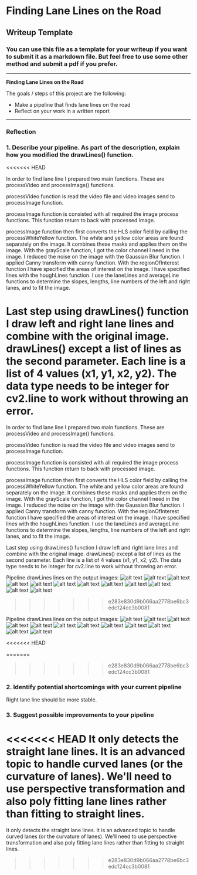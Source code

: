 # **Finding Lane Lines on the Road** 

## Writeup Template

### You can use this file as a template for your writeup if you want to submit it as a markdown file. But feel free to use some other method and submit a pdf if you prefer.

---

**Finding Lane Lines on the Road**

The goals / steps of this project are the following:
* Make a pipeline that finds lane lines on the road
* Reflect on your work in a written report

---

[//]: # (Image References)

[whiteCurve]: ./test_images/solidWhiteCurve.jpg "solidWhiteCurve - original"
[whiteCurveOutput]: ./test_images/output/solidWhiteCurve.jpg "solidWhiteCurve - output"
[whiteRight]: ./test_images/solidWhiteRight.jpg "solidWhiteRight - original"
[whiteRightOutput]: ./test_images/output/solidWhiteRight.jpg "solidWhiteRight - output"
[yellowCurve]: ./test_images/solidYellowCurve.jpg "solidYellowCurve - original"
[yellowCurveOutput]: ./test_images/output/solidYellowCurve.jpg "solidYellowCurve - output"
[yellowCurve2]: ./test_images/solidYellowCurve2.jpg "solidYellowCurve2 - original"
[yellowCurve2Output]: ./test_images/output/solidYellowCurve2.jpg "solidYellowCurve2 - output"
[yellowLeft]: ./test_images/solidYellowLeft.jpg "solidYellowLeft - original"
[yellowLeftOutput]: ./test_images/output/solidYellowLeft.jpg "solidYellowLeft - output"
[whiteSwitch]: ./test_images/whiteCarLaneSwitch.jpg "whiteCarLaneSwitch - original"
[whiteSwitchOutput]: ./test_images/output/whiteCarLaneSwitch.jpg "whiteCarLaneSwitch - output"


### Reflection

### 1. Describe your pipeline. As part of the description, explain how you modified the drawLines() function.
<<<<<<< HEAD

In order to find lane line I prepared two main functions. These are processVideo and processImage() functions. 

processVideo function is read the video file and video images send to processImage function.

processImage function is consisted with all required the image process functions.
This function return to back with processed image.

processImage function then first converts the HLS color field by calling the processWhiteYellow function. The white and yellow color areas are found separately on the image. It combines these masks and applies them on the image. With the grayScale function, I got the color channel I need in the image. I reduced the noise on the image with the Gaussian Blur function. I applied Canny transform with canny function. With the regionOfInterest function I have specified the areas of interest on the image. I have specified lines with the houghLines function. I use the laneLines and averageLine functions to determine the slopes, lengths, line numbers of the left and right lanes, and to fit the image.

Last step using drawLines() function I draw left and right lane lines and combine with the original image.
drawLines() except a list of lines as the second parameter. Each line is a list of 4 values (x1, y1, x2, y2). The data type needs to be integer for cv2.line to work without throwing an error.
=======

In order to find lane line I prepared two main functions. These are processVideo and processImage() functions. 

processVideo function is read the video file and video images send to processImage function.

processImage function is consisted with all required the image process functions.
This function return to back with processed image.

processImage function then first converts the HLS color field by calling the processWhiteYellow function. The white and yellow color areas are found separately on the image. It combines these masks and applies them on the image. With the grayScale function, I got the color channel I need in the image. I reduced the noise on the image with the Gaussian Blur function. I applied Canny transform with canny function. With the regionOfInterest function I have specified the areas of interest on the image. I have specified lines with the houghLines function. I use the laneLines and averageLine functions to determine the slopes, lengths, line numbers of the left and right lanes, and to fit the image.

Last step using drawLines() function I draw left and right lane lines and combine with the original image.
drawLines() except a list of lines as the second parameter. Each line is a list of 4 values (x1, y1, x2, y2). The data type needs to be integer for cv2.line to work without throwing an error.

Pipeline drawLines lines on the output images:
![alt text][whiteCurve]
![alt text][whiteCurveOutput]
![alt text][whiteRight]
![alt text][whiteRightOutput]
![alt text][yellowCurve]
![alt text][yellowCurveOutput]
![alt text][yellowCurve2]
![alt text][yellowCurve2Output]
![alt text][yellowLeft]
![alt text][yellowLeftOutput]
![alt text][whiteSwitch]
![alt text][whiteSwitchOutput]
>>>>>>> e283e830d9b066aa2778be6bc3edc124cc3b0081

Pipeline drawLines lines on the output images:
![alt text][whiteCurve]
![alt text][whiteCurveOutput]
![alt text][whiteRight]
![alt text][whiteRightOutput]
![alt text][yellowCurve]
![alt text][yellowCurveOutput]
![alt text][yellowCurve2]
![alt text][yellowCurve2Output]
![alt text][yellowLeft]
![alt text][yellowLeftOutput]
![alt text][whiteSwitch]
![alt text][whiteSwitchOutput]

<<<<<<< HEAD

=======
>>>>>>> e283e830d9b066aa2778be6bc3edc124cc3b0081
### 2. Identify potential shortcomings with your current pipeline

Right lane line should be more stable.

### 3. Suggest possible improvements to your pipeline

<<<<<<< HEAD
It only detects the straight lane lines. It is an advanced topic to handle curved lanes (or the curvature of lanes). We'll need to use perspective transformation and also poly fitting lane lines rather than fitting to straight lines.
=======
It only detects the straight lane lines. It is an advanced topic to handle curved lanes (or the curvature of lanes). We'll need to use perspective transformation and also poly fitting lane lines rather than fitting to straight lines.

>>>>>>> e283e830d9b066aa2778be6bc3edc124cc3b0081
